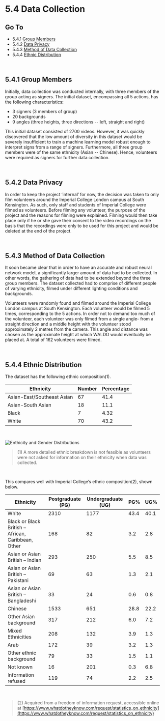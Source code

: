 5.4 Data Collection
===============

Go To
------
* 5.4.1 [Group Members](#541-group-members)
* 5.4.2 [Data Privacy](#data-privacy)
* 5.4.3 [Method of Data Collection](#method-of-data-collection)
* 5.4.4 [Ethnic Distribution](#ethnic-distribution)

<Br>

5.4.1 Group Members
--------------

Initially, data collection was conducted internally, with three members of the group acting as signers. The initial dataset, encompassing all 5 actions, has the following characteristics:

 -   3 signers (3 members of group)
 -   20 backgrounds
 -   9 angles (three heights, three directions -- left, straight and right)

This initial dataset consisted of 2700 videos. However, it was quickly discovered that the low amount of diversity in this dataset would be severely insufficient to train a machine learning model robust enough to interpret signs from a range of signers. Furthermore, all three group members were of the same ethnicity (Asian -- Chinese). Hence, volunteers were required as signers for further data collection.

<Br>
 
5.4.2 Data Privacy
-----------

In order to keep the project ‘internal’ for now, the decision was taken to only film volunteers around the Imperial College London campus at South Kensington. As such, only staff and students of Imperial College were filmed as volunteers. Before filming any volunteer, the purpose of the project and the reasons for filming were explained. Filming would then take place only if he or she gave their consent to the video recordings on the basis that the recordings were only to be used for this project and would be deleted at the end of the project.

<Br>

5.4.3 Method of Data Collection
------------------------

It soon became clear that in order to have an accurate and robust neural network model, a significantly larger amount of data had to be collected. In other words, the gathering of data had to be extended beyond the three group members. The dataset collected had to comprise of different people of varying ethnicity, filmed under different lighting conditions and backgrounds.

Volunteers were randomly found and filmed around the Imperial College London campus at South Kensington. Each volunteer would be filmed 5 times, corresponding to the 5 actions. In order not to demand too much of the volunteer, each volunteer was only filmed from a single angle- from a straight direction and a middle height with the volunteer stood approximately 2 metres from the camera. This angle and distance was chosen as the approximate height at which WALDO would eventually be placed at. A total of 162 volunteers were filmed.

<Br>

5.4.4 Ethnic Distribution
-------------------

The dataset has the following ethnic composition(1).

| Ethnicity                  	| Number 	| Percentage 	|
|----------------------------	|--------	|------------	|
| Asian-East/Southeast Asian 	| 67     	| 41.4       	|
| Asian-South Asian          	| 18     	| 11.1       	|
| Black                      	| 7      	| 4.32       	|
| White                      	| 70     	| 43.2       	|

<Br>

![Enthicity and Gender Distributions](https://github.com/patrickjohncyh/ibm-waldo/blob/master/imgs/data_diversity4.png "Ethnicity and Gender Distributions")

> (1) A more detailed ethnic breakdown is not feasible as volunteers were not asked for information on their ethnicity when data was collected.

<Br>

This compares well with Imperial College’s ethnic composition(2), shown below.

| Ethnicity                                          	| Postgraduate (PG)   	| Undergraduate (UG)   	| PG%  	| UG%  	|
|----------------------------------------------------	|------	|------	|------	|------	|
| White                                              	| 2310 	| 1177 	| 43.4 	| 40.1 	|
| Black or Black British – African, Caribbean, Other 	| 168  	| 82   	| 3.2  	| 2.8  	|
| Asian or Asian British – Indian                    	| 293  	| 250  	| 5.5  	| 8.5  	|
| Asian or Asian British – Pakistani                 	| 69   	| 63   	| 1.3  	| 2.1  	|
| Asian or Asian British – Bangladeshi               	| 33   	| 24   	| 0.6  	| 0.8  	|
| Chinese                                            	| 1533 	| 651  	| 28.8 	| 22.2 	|
| Other Asian background                             	| 317  	| 212  	| 6.0  	| 7.2  	|
| Mixed Ethnicities                                  	| 208  	| 132  	| 3.9  	| 1.3  	|
| Arab                                               	| 172  	| 39   	| 3.2  	| 1.3  	|
| Other ethnic background                            	| 79   	| 33   	| 1.5  	| 1.1  	|
| Not known                                          	| 16   	| 201  	| 0.3  	| 6.8  	|
| Information refused                                	| 119  	| 74   	| 2.2  	| 2.5  	|

<Br>

> (2) Acquired from a freedom of information request, accessible online at [https://www.whatdotheyknow.com/request/statistics_on_ethnicity](https://www.whatdotheyknow.com/request/statistics_on_ethnicity)
